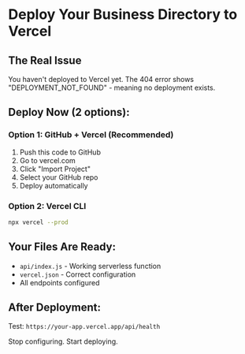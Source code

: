 # Deploy Your Business Directory to Vercel

## The Real Issue
You haven't deployed to Vercel yet. The 404 error shows "DEPLOYMENT_NOT_FOUND" - meaning no deployment exists.

## Deploy Now (2 options):

### Option 1: GitHub + Vercel (Recommended)
1. Push this code to GitHub
2. Go to vercel.com
3. Click "Import Project" 
4. Select your GitHub repo
5. Deploy automatically

### Option 2: Vercel CLI
```bash
npx vercel --prod
```

## Your Files Are Ready:
- `api/index.js` - Working serverless function
- `vercel.json` - Correct configuration
- All endpoints configured

## After Deployment:
Test: `https://your-app.vercel.app/api/health`

Stop configuring. Start deploying.